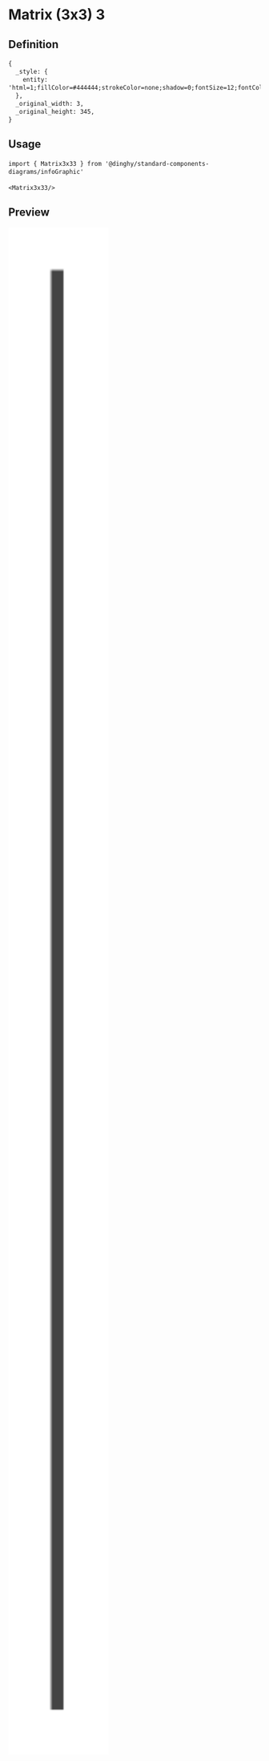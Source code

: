# Matrix (3x3) 3

## Definition

```
{
  _style: { 
    entity: 'html=1;fillColor=#444444;strokeColor=none;shadow=0;fontSize=12;fontColor=#FFFFFF;align=center;fontStyle=0;whiteSpace=wrap;rounded=0;',
  },
  _original_width: 3,
  _original_height: 345,
}
```

## Usage

```
import { Matrix3x33 } from '@dinghy/standard-components-diagrams/infoGraphic'

<Matrix3x33/>
```

## Preview

<img src="./matrix-3x3-3.png" width="200"/>
